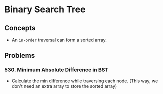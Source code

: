 # Binary Search Tree

## Concepts 

- An `in-order` traversal can form a sorted array.


## Problems

### 530. Minimum Absolute Difference in BST

- Calculate the min difference while traversing each node. (This way, we don't need an extra array to store the sorted array)


